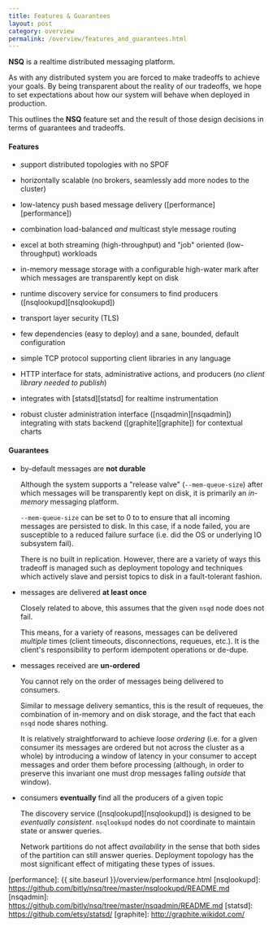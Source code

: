 ```yaml
--- 
title: Features & Guarantees
layout: post
category: overview
permalink: /overview/features_and_guarantees.html
---
```


**NSQ** is a realtime distributed messaging platform.

As with any distributed system you are forced to make tradeoffs to achieve your goals. By being
transparent about the reality of our tradeoffs, we hope to set expectations about how our system
will behave when deployed in production.

This outlines the **NSQ** feature set and the result of those design decisions in terms of
guarantees and tradeoffs.

#### Features

 * support distributed topologies with no SPOF
 
 * horizontally scalable (no brokers, seamlessly add more nodes to the cluster)
 
 * low-latency push based message delivery ([performance][performance])
 
 * combination load-balanced *and* multicast style message routing
 
 * excel at both streaming (high-throughput) and "job" oriented (low-throughput) workloads
 
 * in-memory message storage with a configurable high-water mark after which messages are 
   transparently kept on disk
 
 * runtime discovery service for consumers to find producers ([nsqlookupd][nsqlookupd])
 
 * transport layer security (TLS)
 
 * few dependencies (easy to deploy) and a sane, bounded, default configuration
 
 * simple TCP protocol supporting client libraries in any language
 
 * HTTP interface for stats, administrative actions, and producers (*no client library needed to 
   publish*)
 
 * integrates with [statsd][statsd] for realtime instrumentation
 
 * robust cluster administration interface ([nsqadmin][nsqadmin]) integrating with stats backend 
   ([graphite][graphite]) for contextual charts

#### Guarantees

 * by-default messages are **not durable**
 
   Although the system supports a "release valve" (`--mem-queue-size`) after which messages will
   be transparently kept on disk, it is primarily an *in-memory* messaging platform.
   
   `--mem-queue-size` can be set to 0 to to ensure that all incoming messages are persisted to disk.
   In this case, if a node failed, you are susceptible to a reduced failure surface (i.e. did the 
   OS or underlying IO subsystem fail).
   
   There is no built in replication.  However, there are a variety of ways this tradeoff is managed 
   such as deployment topology and techniques which actively slave and persist topics to disk in a 
   fault-tolerant fashion.
 
 * messages are delivered **at least once**
 
   Closely related to above, this assumes that the given `nsqd` node does not fail.
   
   This means, for a variety of reasons, messages can be delivered *multiple* times (client
   timeouts, disconnections, requeues, etc.).  It is the client's responsibility to perform
   idempotent operations or de-dupe.
 
 * messages received are **un-ordered**
 
   You cannot rely on the order of messages being delivered to consumers.
   
   Similar to message delivery semantics, this is the result of requeues, the combination of 
   in-memory and on disk storage, and the fact that each `nsqd` node shares nothing.
   
   It is relatively straightforward to achieve *loose ordering* (i.e. for a given consumer its 
   messages are ordered but not across the cluster as a whole) by introducing a window of latency in 
   your consumer to accept messages and order them before processing (although, in order to preserve 
   this invariant one must drop messages falling *outside* that window).
 
 * consumers **eventually** find all the producers of a given topic
 
   The discovery service ([nsqlookupd][nsqlookupd]) is designed to be *eventually consistent*.
   `nsqlookupd` nodes do not coordinate to maintain state or answer queries.
   
   Network partitions do not affect *availability* in the sense that both sides of the partition can 
   still answer queries.  Deployment topology has the most significant effect of mitigating these 
   types of issues.

[performance]: {{ site.baseurl }}/overview/performance.html
[nsqlookupd]: https://github.com/bitly/nsq/tree/master/nsqlookupd/README.md
[nsqadmin]: https://github.com/bitly/nsq/tree/master/nsqadmin/README.md
[statsd]: https://github.com/etsy/statsd/
[graphite]: http://graphite.wikidot.com/
